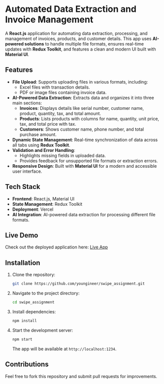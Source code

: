 # Automated Data Extraction and Invoice Management

A **React.js** application for automating data extraction, processing, and management of invoices, products, and customer details. This app uses **AI-powered solutions** to handle multiple file formats, ensures real-time updates with **Redux Toolkit**, and features a clean and modern UI built with **Material UI**.

## Features

- **File Upload**: Supports uploading files in various formats, including:
  - Excel files with transaction details.
  - PDF or image files containing invoice data.
- **AI-Powered Data Extraction**: Extracts data and organizes it into three main sections:
  - **Invoices**: Displays details like serial number, customer name, product, quantity, tax, and total amount.
  - **Products**: Lists products with columns for name, quantity, unit price, tax, and total price with tax.
  - **Customers**: Shows customer name, phone number, and total purchase amount.
- **Dynamic State Management**: Real-time synchronization of data across all tabs using **Redux Toolkit**.
- **Validation and Error Handling**:
  - Highlights missing fields in uploaded data.
  - Provides feedback for unsupported file formats or extraction errors.
- **Responsive Design**: Built with **Material UI** for a modern and accessible user interface.

## Tech Stack

- **Frontend**: React.js, Material UI
- **State Management**: Redux Toolkit
- **Deployment**: Vercel
- **AI Integration**: AI-powered data extraction for processing different file formats.

## Live Demo

Check out the deployed application here: [Live App](https://swipe-assignment-kartiks.vercel.app)

## Installation

1. Clone the repository:
   ```bash
   git clone https://github.com/youngineer/swipe_assignment.git
   ```
2. Navigate to the project directory:
   ```bash
   cd swipe_assignment
   ```
3. Install dependencies:
   ```bash
   npm install
   ```
4. Start the development server:
   ```bash
   npm start
   ```
   The app will be available at `http://localhost:1234`.

## Contributions

Feel free to fork this repository and submit pull requests for improvements.
